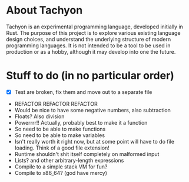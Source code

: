 # About Tachyon

Tachyon is an experimental programming language, developed initially in Rust. The purpose of this project is to 
explore various existing language design choices, and understand the underlying structure of modern programming 
languages. It is not intended to be a tool to be used in production or as a hobby, although it may develop into 
one the future.

# Stuff to do (in no particular order)
- [x] Test are broken, fix them and move out to a separate file
- REFACTOR REFACTOR REFACTOR
- Would be nice to have some negative numbers, also subtraction
- Floats? Also division
- Powerrrr!! Actually, probably best to make it a function
- So need to be able to make functions
- So need to be able to make variables
- Isn't really worth it right now, but at some point will have to do file loading. Think of a good file extension!
- Runtime shouldn't shit itself completely on malformed input
- Lists? and other arbitrary-length expressions
- Compile to a simple stack VM for fun?
- Compile to x86_64? (god have mercy)